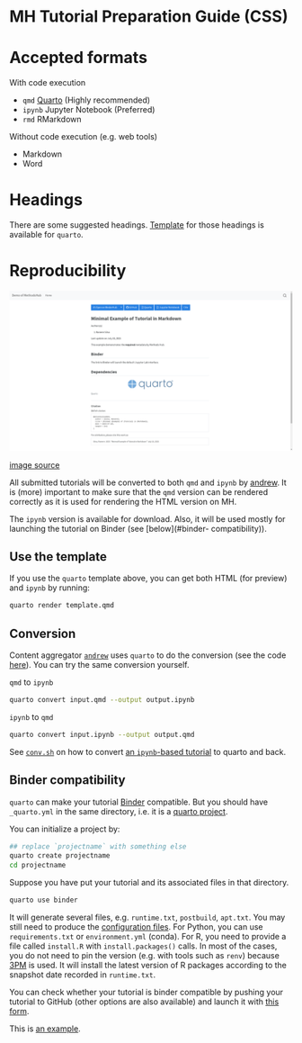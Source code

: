 # MH Tutorial Preparation Guide (CSS)

# Accepted formats 

With code execution

* `qmd` [Quarto](https://quarto.org/) (Highly recommended)
* `ipynb` Jupyter Notebook (Preferred)
* `rmd` RMarkdown

Without code execution (e.g. web tools)

* Markdown
* Word

# Headings

There are some suggested headings. [Template](template.qmd) for those headings is available for `quarto`.

# Reproducibility

![](img/andrew-content.png)

[image source](https://github.com/GESIS-Methods-Hub/andrew/blob/main/img/andrew-content.png)

All submitted tutorials will be converted to both `qmd` and `ipynb` by [andrew](https://github.com/GESIS-Methods-Hub/andrew). It is (more) important to make sure that the `qmd` version can be rendered correctly as it is used for rendering the HTML version on MH.

The `ipynb` version is available for download. Also, it will be used mostly for launching the tutorial on Binder (see [below](#binder- compatibility)).

## Use the template

If you use the `quarto` template above, you can get both HTML (for preview) and `ipynb` by running:

```sh
quarto render template.qmd
```

## Conversion

Content aggregator [`andrew`](https://github.com/GESIS-Methods-Hub/andrew) uses `quarto` to do the conversion (see the code [here](https://github.com/GESIS-Methods-Hub/andrew/tree/main/inst/docker-scripts)). You can try the same conversion yourself.

`qmd` to `ipynb`

```sh
quarto convert input.qmd --output output.ipynb
```

`ipynb` to `qmd`

```sh
quarto convert input.ipynb --output output.qmd
```

See [`conv.sh`](conv.sh) on how to convert [an `ipynb`-based tutorial](https://github.com/gesiscss/css_methods_python/tree/main/b_data_collection_methods) to quarto and back.

## Binder compatibility

`quarto` can make your tutorial [Binder](https://mybinder.org) compatible. But you should have `_quarto.yml` in the same directory, i.e. it is a [quarto project](https://quarto.org/docs/projects/quarto-projects.html).

You can initialize a project by:

```sh
## replace `projectname` with something else
quarto create projectname
cd projectname
```

Suppose you have put your tutorial and its associated files in that directory.

```sh
quarto use binder
```

It will generate several files, e.g. `runtime.txt`, `postbuild`, `apt.txt`. You may still need to produce the [configuration files](https://mybinder.readthedocs.io/en/latest/using/config_files.html). For Python, you can use `requirements.txt` or `environment.yml` (conda). For R, you need to provide a file called `install.R` with `install.packages()` calls. In most of the cases, you do not need to pin the version (e.g. with tools such as `renv`) because [3PM](https://posit.co/products/cloud/public-package-manager/) is used. It will install the latest version of R packages according to the snapshot date recorded in `runtime.txt`.

You can check whether your tutorial is binder compatible by pushing your tutorial to GitHub (other options are also available) and launch it with [this form](https://mybinder.org/).

This is [an example](https://github.com/chainsawriot/methodshub-weat).


